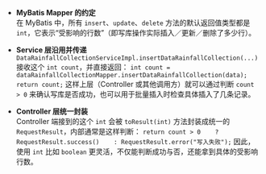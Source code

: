 - **MyBatis Mapper 的约定**  
    在 MyBatis 中，所有 `insert`、`update`、`delete` 方法的默认返回值类型都是 `int`，它表示“受影响的行数”（即写库操作实际插入／更新／删除了多少行）。
    
- **Service 层沿用并传递**  
    `DataRainfallCollectionServiceImpl.insertDataRainfallCollection(...)` 接收这个 `int count`，并直接返回：
    `int count = dataRainfallCollectionMapper.insertDataRainfallCollection(data); return count;`
    这样上层（Controller 或其他调用方）就可以通过判断 `count > 0` 来确认写库是否成功，也可以用于批量插入时检查具体插入了几条记录。
    
- **Controller 层统一封装**  
    Controller 端接到的这个 `int` 会被 `toResult(int)` 方法封装成统一的 `RequestResult`，内部通常是这样判断：
    `return count > 0    ? RequestResult.success()    : RequestResult.error("写入失败");`
    因此，使用 `int` 比如 `boolean` 更灵活，不仅能判断成功与否，还能拿到具体的受影响行数。